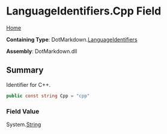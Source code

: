 <a name="_top"></a>

# LanguageIdentifiers\.Cpp Field

[Home](../../../README.md#_top)

**Containing Type**: DotMarkdown\.[LanguageIdentifiers](../README.md#_top)

**Assembly**: DotMarkdown\.dll

## Summary

Identifier for C\+\+\.

```csharp
public const string Cpp = "cpp"
```

### Field Value

System\.[String](https://docs.microsoft.com/en-us/dotnet/api/system.string)

